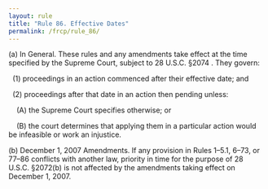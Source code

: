 ```yaml
---
layout: rule
title: "Rule 86. Effective Dates"
permalink: /frcp/rule_86/
---
```


(a) In General. These rules and any amendments take effect at the time specified by the Supreme Court, subject to 28 U.S.C. §2074 . They govern:


&nbsp;&nbsp;(1) proceedings in an action commenced after their effective date; and


&nbsp;&nbsp;(2) proceedings after that date in an action then pending unless:


&nbsp;&nbsp;&nbsp;&nbsp;(A) the Supreme Court specifies otherwise; or


&nbsp;&nbsp;&nbsp;&nbsp;(B) the court determines that applying them in a particular action would be infeasible or work an injustice.


(b) December 1, 2007 Amendments. If any provision in Rules 1–5.1, 6–73, or 77–86 conflicts with another law, priority in time for the purpose of 28 U.S.C. §2072(b) is not affected by the amendments taking effect on December 1, 2007.